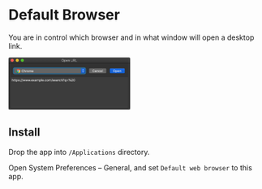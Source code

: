 Default Browser
==

You are in control which browser and in what window will open a desktop link.

<img src="screenshot.png" width="240">


Install
--

Drop the app into `/Applications` directory.

Open System Preferences – General, and set `Default web browser` to this app.
